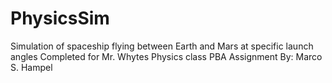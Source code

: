 # PhysicsSim
Simulation of spaceship flying between Earth and Mars at specific launch angles
Completed for Mr. Whytes Physics class PBA Assignment
By: Marco S. Hampel

